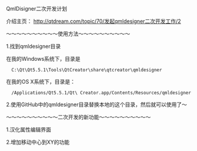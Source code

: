 QmlDisigner二次开发计划

介绍主页：
http://qtdream.com/topic/70/发起qmldesigner二次开发工作/2


～～～～～～～～～～使用方法～～～～～～～～～～

1.找到qmldesigner目录

  在我的Windows系统下，目录是
  
      C:\Qt\Qt5.5.1\Tools\QtCreator\share\qtcreator\qmldesigner
      
  在我的OS X系统下，目录是：
  
      /Applications/Qt5.5.1/Qt\ Creator.app/Contents/Resources/qmldesigner 
      

2.使用GitHub中的qmldesigner目录替换本地的这个目录，然后就可以使用了～


～～～～～～～～～～二次开发的新功能～～～～～～～～～～

1.汉化属性编辑界面

2.增加移动中心到XY的功能
